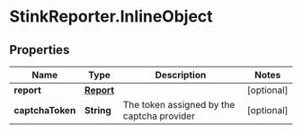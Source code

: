 # StinkReporter.InlineObject

## Properties

Name | Type | Description | Notes
------------ | ------------- | ------------- | -------------
**report** | [**Report**](Report.md) |  | [optional] 
**captchaToken** | **String** | The token assigned by the captcha provider | [optional] 


